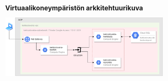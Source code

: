 ## Virtuaalikoneympäristön arkkitehtuurikuva

![Kaavio](https://github.com/hennahaa/loppuprojekti/blob/henna-dev/virtuaalikoneymp/docs/images/vm-ymp.png?raw=true)